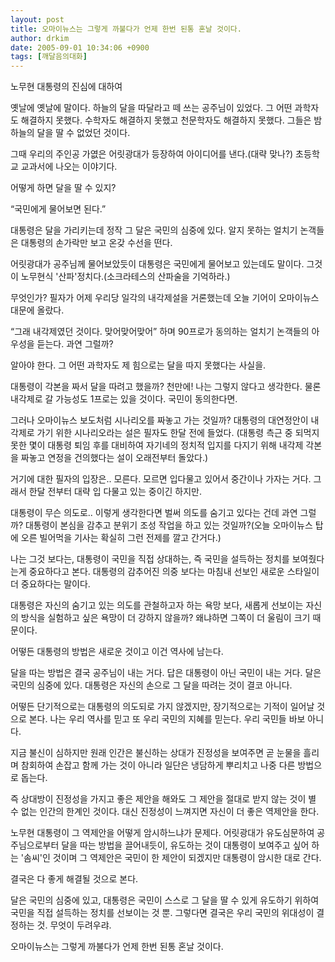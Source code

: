 ```yaml
---
layout: post
title: 오마이뉴스는 그렇게 까불다가 언제 한번 된통 혼날 것이다.
author: drkim
date: 2005-09-01 10:34:06 +0900
tags: [깨달음의대화]
---
```

노무현 대통령의 진심에 대하여

옛날에 옛날에 말이다. 하늘의 달을 따달라고 떼 쓰는 공주님이 있었다. 그 어떤 과학자도 해결하지 못했다. 수학자도 해결하지 못했고 천문학자도 해결하지 못했다. 그들은 밤하늘의 달을 딸 수 없었던 것이다.   
  
그때 우리의 주인공 가엾은 어릿광대가 등장하여 아이디어를 낸다.(대략 맞나?) 초등학교 교과서에 나오는 이야기다.   
  
어떻게 하면 달을 딸 수 있지?   
  
“국민에게 물어보면 된다.”   
  
대통령은 달을 가리키는데 정작 그 달은 국민의 심중에 있다. 알지 못하는 얼치기 논객들은 대통령의 손가락만 보고 온갖 수선을 떤다.   
  
어릿광대가 공주님께 물어보았듯이 대통령은 국민에게 물어보고 있는데도 말이다. 그것이 노무현식 '산파'정치다.(소크라테스의 산파술을 기억하라.)   
  
무엇인가? 필자가 어제 우리당 일각의 내각제설을 거론했는데 오늘 기어이 오마이뉴스 대문에 올랐다.   
  
“그래 내각제였던 것이다. 맞어맞어맞어” 하며 90프로가 동의하는 얼치기 논객들의 아우성을 듣는다. 과연 그럴까?   
  
알아야 한다. 그 어떤 과학자도 제 힘으로는 달을 따지 못했다는 사실을.   
  
대통령이 각본을 짜서 달을 따려고 했을까? 천만에! 나는 그렇지 않다고 생각한다. 물론 내각제로 갈 가능성도 1프로는 있을 것이다. 국민이 동의한다면.   
  
그러나 오마이뉴스 보도처럼 시나리오를 짜놓고 가는 것일까? 대통령의 대연정안이 내각제로 가기 위한 시나리오라는 설은 필자도 한달 전에 들었다. (대통령 측근 중 되먹지 못한 몇이 대통령 퇴임 후를 대비하여 자기네의 정치적 입지를 다지기 위해 내각제 각본을 짜놓고 연정을 건의했다는 설이 오래전부터 돌았다.)   
  
거기에 대한 필자의 입장은.. 모른다. 모르면 입다물고 있어서 중간이나 가자는 거다. 그래서 한달 전부터 대략 입 다물고 있는 중이긴 하지만.   
  
대통령이 무슨 의도로.. 이렇게 생각한다면 벌써 의도를 숨기고 있다는 건데 과연 그럴까? 대통령이 본심을 감추고 분위기 조성 작업을 하고 있는 것일까?(오늘 오마이뉴스 탑에 오른 빌어먹을 기사는 확실히 그런 전제를 깔고 간거다.)   
  
나는 그것 보다는, 대통령이 국민을 직접 상대하는, 즉 국민을 설득하는 정치를 보여줬다는게 중요하다고 본다. 대통령의 감추어진 의중 보다는 마침내 선보인 새로운 스타일이 더 중요하다는 말이다.   
  
대통령은 자신의 숨기고 있는 의도를 관철하고자 하는 욕망 보다, 새롭게 선보이는 자신의 방식을 실험하고 싶은 욕망이 더 강하지 않을까? 왜냐하면 그쪽이 더 울림이 크기 때문이다.   
  
어떻든 대통령의 방법은 새로운 것이고 이건 역사에 남는다.   
  
달을 따는 방법은 결국 공주님이 내는 거다. 답은 대통령이 아닌 국민이 내는 거다. 달은 국민의 심중에 있다. 대통령은 자신의 손으로 그 달을 따려는 것이 결코 아니다.   
  
어떻든 단기적으로는 대통령의 의도되로 가지 않겠지만, 장기적으로는 기적이 일어날 것으로 본다. 나는 우리 역사를 믿고 또 우리 국민의 지혜를 믿는다. 우리 국민들 바보 아니다.   
  
지금 불신이 심하지만 원래 인간은 불신하는 상대가 진정성을 보여주면 곧 눈물을 흘리며 참회하여 손잡고 함께 가는 것이 아니라 일단은 냉담하게 뿌리치고 나중 다른 방법으로 돕는다.   
  
즉 상대방이 진정성을 가지고 좋은 제안을 해와도 그 제안을 절대로 받지 않는 것이 별 수 없는 인간의 한계인 것이다. 대신 진정성이 느껴지면 자신이 더 좋은 역제안을 한다.   
  
노무현 대통령이 그 역제안을 어떻게 암시하느냐가 문제다. 어릿광대가 유도심문하여 공주님으로부터 달을 따는 방법을 끌어내듯이, 유도하는 것이 대통령이 보여주고 싶어 하는 '솜씨'인 것이며 그 역제안은 국민이 한 제안이 되겠지만 대통령이 암시한 대로 간다.   
  
결국은 다 좋게 해결될 것으로 본다.   
  
달은 국민의 심중에 있고, 대통령은 국민이 스스로 그 달을 딸 수 있게 유도하기 위하여 국민을 직접 설득하는 정치를 선보이는 것 뿐. 그렇다면 결국은 우리 국민의 위대성이 결정하는 것. 무엇이 두려우랴.   
  
오마이뉴스는 그렇게 까불다가 언제 한번 된통 혼날 것이다.